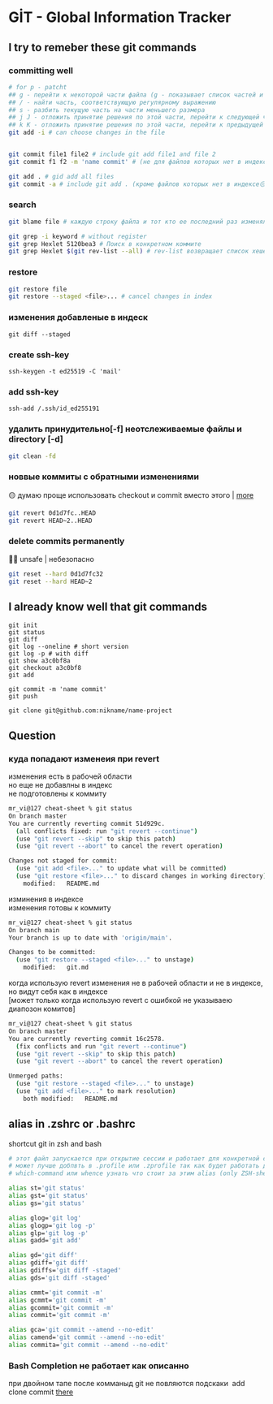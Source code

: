 GİT - Global Information Tracker
================================

I try to remeber these git commands
----------------------------

### committing well
```sh
# for p - patcht
## g - перейти к некоторой части файла (g - показывает список частей и затем выполняет переход, g<N> - перейти к части N)
## / - найти часть, соответствующую регулярному выражению
## s - разбить текущую часть на части меньшего размера
## j J - отложить принятие решения по этой части, перейти к следующей части, решение по которой не принято
## k K - отложить принятие решения по этой части, перейти к предыдущей части, решение по которой не принято
git add -i # can choose changes in the file


git commit file1 file2 # include git add file1 and file 2
git commit f1 f2 -m 'name commit' # (не для файлов которых нет в индексе😔)

git add . # gid add all files
git commit -a # include git add . (кроме файлов которых нет в индексе😔)
```

### search
```sh
git blame file # каждую строку файла и тот кто ее последний раз изменял

git grep -i keyword # without register
git grep Hexlet 5120bea3 # Поиск в конкретном коммите
git grep Hexlet $(git rev-list --all) # rev-list возвращает список хешей коммитов
```

### restore
```sh
git restore file
git restore --staged <file>... # cancel changes in index
```

### изменения добавленые в индеск
`git diff --staged`

### create ssh-key  
`ssh-keygen -t ed25519 -C 'mail'`

### add ssh-key  
`ssh-add /.ssh/id_ed255191`

### удалить принудительно[-f] неотслеживаемые файлы и directory [-d] 
```sh
git clean -fd 
```

### новвые коммиты с обратными изменениями
🟡 думаю проще использовать checkout и commit вместо этого |
[more](https://stackoverflow.com/questions/4114095/how-do-i-revert-a-git-repository-to-a-previous-commit/4114122#4114122)
```sh
git revert 0d1d7fc..HEAD
git revert HEAD~2..HEAD
```

### delete commits **permanently**
🔴 ْunsafe | небезопасно
```sh
git reset --hard 0d1d7fc32
git reset --hard HEAD~2
```


I already know well that git commands
-------------------------------------

```
git init
git status
git diff
git log --oneline # short version
git log -p # with diff
git show a3c0bf8a
git checkout a3c0bf8
git add

git commit -m 'name commit'
git push

git clone git@github.com:nikname/name-project
```


## Question

### куда попадают изменеия при revert

изменения есть в рабочей области  
но еще не добавлны в индекс  
не подготовлены к коммиту
```sh
mr_vi@127 cheat-sheet % git status       
On branch master
You are currently reverting commit 51d929c.
  (all conflicts fixed: run "git revert --continue")
  (use "git revert --skip" to skip this patch)
  (use "git revert --abort" to cancel the revert operation)

Changes not staged for commit:
  (use "git add <file>..." to update what will be committed)
  (use "git restore <file>..." to discard changes in working directory)
	modified:   README.md
```

изминения в индексе  
изменения готовы к коммиту

```sh
mr_vi@127 cheat-sheet % git status       
On branch main
Your branch is up to date with 'origin/main'.

Changes to be committed:
  (use "git restore --staged <file>..." to unstage)
	modified:   git.md
```

когда использую revert изменения не в рабочей области и не в индексе, но видут себя как в индексе  
[может только когда использую revert с ошибкой не указываею диапозон комитов]
```sh
mr_vi@127 cheat-sheet % git status       
On branch master
You are currently reverting commit 16c2578.
  (fix conflicts and run "git revert --continue")
  (use "git revert --skip" to skip this patch)
  (use "git revert --abort" to cancel the revert operation)

Unmerged paths:
  (use "git restore --staged <file>..." to unstage)
  (use "git add <file>..." to mark resolution)
	both modified:   README.md
```
## alias in .zshrc or .bashrc
shortcut git in zsh and bash
```sh
# этот файл запускается при открытие сессии и работает для конкретной сессии
# может лучше добпвть в .profile или .zprofile так как будет работать для всех сессий после перезагруски
# which-command или whence узнать что стоит за этим alias (only ZSH-shell)

alias st='git status'
alias gst='git status'
alias gs='git status'

alias glog='git log'
alias glogp='git log -p'
alias glp='git log -p'
alias gadd='git add'

alias gd='git diff'
alias gdiff='git diff'
alias gdiffs='git diff -staged'
alias gds='git diff -staged'

alias cmmt='git commit -m'
alias gcmmt='git commit -m'
alias gcommit='git commit -m'
alias commit='git commit -m'

alias gca='git commit --amend --no-edit'
alias camend='git commit --amend --no-edit'
alias commita='git commit --amend --no-edit'
```

### Bash Completion не работает как описанно
при двойном тапе после комманыд git не повляются подскаки  add clone commit
[there](https://sourabhbajaj.com/mac-setup/BashCompletion/) 

